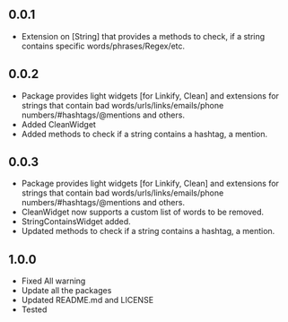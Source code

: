 ## 0.0.1
* Extension on [String] that provides a methods to check, if a string contains specific words/phrases/Regex/etc.

## 0.0.2
* Package provides light widgets [for Linkify, Clean] and extensions for strings that contain bad words/urls/links/emails/phone numbers/#hashtags/@mentions and others.
* Added CleanWidget
* Added methods to check if a string contains a hashtag, a mention.

## 0.0.3
* Package provides light widgets [for Linkify, Clean] and extensions for strings that contain bad words/urls/links/emails/phone numbers/#hashtags/@mentions and others.
* CleanWidget now supports a custom list of words to be removed.
* StringContainsWidget added.
* Updated methods to check if a string contains a hashtag, a mention.

## 1.0.0
* Fixed All warning
* Update all the packages
* Updated README.md and LICENSE
* Tested
